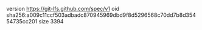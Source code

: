 version https://git-lfs.github.com/spec/v1
oid sha256:a009c11ccf503adbadc870945969dbd9f8d5296568c70dd7b8d35454735cc201
size 3394
